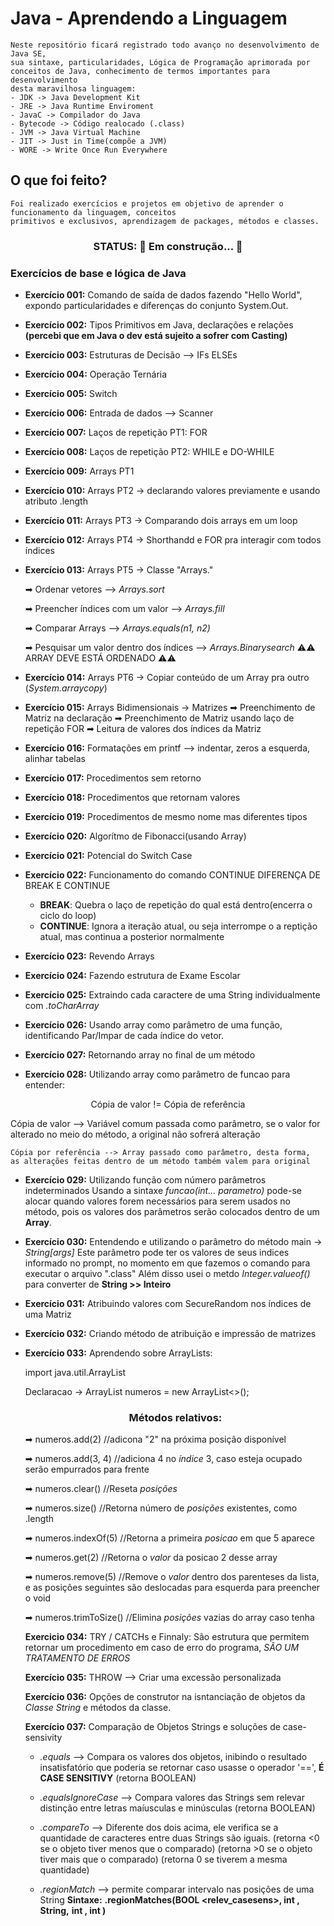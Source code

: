 # Java - Aprendendo a Linguagem
    Neste repositório ficará registrado todo avanço no desenvolvimento de Java SE, 
    sua sintaxe, particularidades, Lógica de Programação aprimorada por 
    conceitos de Java, conhecimento de termos importantes para desenvolvimento 
    desta maravilhosa linguagem:
    - JDK -> Java Development Kit
    - JRE -> Java Runtime Enviroment
    - JavaC -> Compilador do Java
    - Bytecode -> Código realocado (.class)
    - JVM -> Java Virtual Machine
    - JIT -> Just in Time(compõe a JVM)
    - WORE -> Write Once Run Everywhere

## O que foi feito?
    Foi realizado exercícios e projetos em objetivo de aprender o funcionamento da linguagem, conceitos
    primitivos e exclusivos, aprendizagem de packages, métodos e classes.

<h3 align="center">
STATUS: 🚧 Em construção...  🚧
</h3>

### Exercícios de base e lógica de Java
- **Exercício 001:** Comando de saída de dados fazendo "Hello World", expondo particularidades 
e diferenças do conjunto System.Out.

- **Exercício 002:** Tipos Primitivos em Java, declarações e relações
**(percebi que em Java o dev está sujeito a sofrer com Casting)**

- **Exercício 003:** Estruturas de Decisão --> IFs ELSEs

- **Exercício 004:** Operação Ternária

- **Exercício 005:** Switch

- **Exercício 006:** Entrada de dados --> Scanner

- **Exercício 007:** Laços de repetição PT1: FOR

- **Exercício 008:** Laços de repetição PT2: WHILE e DO-WHILE

- **Exercício 009:** Arrays PT1

- **Exercício 010:** Arrays PT2 -> declarando valores previamente e usando 
atributo .length

- **Exercício 011:** Arrays PT3 -> Comparando dois arrays em um loop

- **Exercício 012:** Arrays PT4 -> Shorthandd e FOR pra interagir com todos índices

- **Exercício 013:** Arrays PT5 -> Classe "Arrays."

    ➡ Ordenar vetores --> *Arrays.sort*

    ➡ Preencher índices com um valor --> *Arrays.fill*

    ➡ Comparar Arrays --> *Arrays.equals(n1, n2)* 

    ➡ Pesquisar um valor dentro dos índices --> *Arrays.Binarysearch* 
                                            ⚠⚠ ARRAY DEVE ESTÁ ORDENADO ⚠⚠

- **Exercício 014:** Arrays PT6 -> Copiar conteúdo de um Array pra outro (*System.arraycopy*)

- **Exercício 015:** Arrays Bidimensionais -> Matrizes
    ➡ Preenchimento de Matriz na declaração
    ➡ Preenchimento de Matriz usando laço de repetição FOR
    ➡ Leitura de valores dos índices da Matriz

- **Exercício 016:** Formatações em printf --> indentar, zeros a esquerda, alinhar tabelas

- **Exercício 017:** Procedimentos sem retorno

- **Exercício 018:** Procedimentos que retornam valores

- **Exercício 019:** Procedimentos de mesmo nome mas diferentes tipos

- **Exercício 020:** Algorítmo de Fibonacci(usando Array)

- **Exercício 021:** Potencial do Switch Case

- **Exercício 022:** Funcionamento do comando CONTINUE
    DIFERENÇA DE BREAK E CONTINUE
    - **BREAK**: Quebra o laço de repetição do qual está dentro(encerra o ciclo do loop)
    - **CONTINUE**: Ignora a iteração atual, ou seja interrompe o a reptição atual, mas
    continua a posterior normalmente
    
- **Exercício 023:** Revendo Arrays

- **Exercício 024:** Fazendo estrutura de Exame Escolar

- **Exercício 025:** Extraindo cada caractere de uma String individualmente com *.toCharArray*

- **Exercício 026:** Usando array como parâmetro de uma função, identificando Par/Impar de cada
índice do vetor.

- **Exercício 027:** Retornando array no final de um método

- **Exercício 028:** Utilizando array como parâmetro de funcao para entender:
<p align="center">Cópia de valor != Cópia de referência</p>
    Cópia de valor --> Variável comum passada como parâmetro, se o valor for
    alterado no meio do método, a original não sofrerá alteração

    Cópia por referência --> Array passado como parâmetro, desta forma,
    as alterações feitas dentro de um método também valem para original

- **Exercício 029:** Utilizando função com número parâmetros indeterminados
    Usando a sintaxe *funcao(int... parametro)* pode-se alocar quando valores
    forem necessários para serem usados no método, pois os valores dos parâmetros
    serão colocados dentro de um **Array**.

- **Exercício 030:** Entendendo e utilizando o parâmetro do método main -> *String[args]*
    Este parâmetro pode ter os valores de seus indices informado no prompt,
    no momento em que fazemos o comando para executar o arquivo ".class"
    Além disso usei o metdo *Integer.valueof()* para converter de
    **String >> Inteiro**

- **Exercício 031:** Atribuindo valores com SecureRandom nos índices de uma Matriz

- **Exercício 032:** Criando método de atribuição e impressão de matrizes

- **Exercício 033:** Aprendendo sobre ArrayLists:

    import java.util.ArrayList

    Declaracao -> ArrayList<Integer> numeros = new ArrayList<>();

    <h3 align="center">Métodos relativos:</h3>

    ➡ numeros.add(2) //adicona "2" na próxima posição disponível 

    ➡ numeros.add(3, 4) //adiciona 4 no *índice* 3, caso esteja 
    ocupado serão empurrados para frente

    ➡ numeros.clear() //Reseta *posições*

    ➡ numeros.size() //Retorna número de *posições* existentes, como .length

    ➡ numeros.indexOf(5) //Retorna a primeira *posicao* em que 5 aparece 

    ➡ numeros.get(2) //Retorna o *valor* da posicao 2 desse array

    ➡ numeros.remove(5) //Remove o *valor* dentro dos parenteses da lista, e as 
    posições seguintes são deslocadas para esquerda para preencher o void

    ➡ numeros.trimToSize() //Elimina *posições* vazias do array caso tenha

    **Exercicio 034:** TRY / CATCHs e Finnaly:
        São estrutura que permitem retornar um procedimento em caso de erro
        do programa, *SÃO UM TRATAMENTO DE ERROS*

    **Exercício 035:** THROW --> Criar uma excessão personalizada

    **Exercício 036:** Opções de construtor na isntanciação de objetos da *Classe String* e
    métodos da classe.

    **Exercício 037:** Comparação de Objetos Strings e soluções de case-sensivity
    - *.equals* --> Compara os valores dos objetos, inibindo o resultado insatisfatório
    que poderia se retornar caso usasse o operador '==', **É CASE SENSITIVY**
    (retorna BOOLEAN)

    - *.equalsIgnoreCase* --> Compara valores das Strings sem relevar distinção entre letras
    maíusculas e minúsculas (retorna BOOLEAN)

    - *.compareTo* --> Diferente dos dois acima, ele verifica se a quantidade de caracteres
    entre duas Strings são iguais. 
    (retorna <0 se o objeto tiver menos que o comparado)
    (retorna  >0 se o objeto tiver mais que o comparado)
    (retorna 0 se tiverem a mesma quantidade)

    - *.regionMatch* --> permite comparar intervalo nas posições de uma String
    **Sintaxe:**
    **<String rem>.regionMatches(BOOL <relev_casesens>, int <indice init_rem>, String<dest>,**
    **int <indice init_dest> , int <indice final>)**




    
